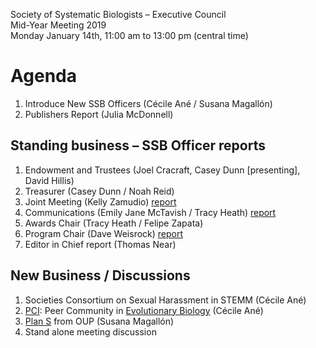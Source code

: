 Society of Systematic Biologists – Executive Council  
Mid-Year Meeting 2019  
Monday January 14th, 11:00 am to 13:00 pm (central time)

Agenda
======

1. Introduce New SSB Officers (Cécile Ané / Susana Magallón)
2. Publishers Report (Julia McDonnell)

## Standing business – SSB Officer reports

1. Endowment and Trustees (Joel Cracraft, Casey Dunn [presenting], David Hillis)
2. Treasurer (Casey Dunn / Noah Reid)
3. Joint Meeting (Kelly Zamudio)
   [report](SSB_JMC-Report_Jan2019.pdf)
4. Communications (Emily Jane McTavish / Tracy Heath)
   [report](CommsDec_2018.md)
5. Awards Chair (Tracy Heath / Felipe Zapata)
6. Program Chair (Dave Weisrock)
   [report](SSB_program_chair_report_December2018.pdf)
7. Editor in Chief report (Thomas Near)


## New Business / Discussions

1. Societies Consortium on Sexual Harassment in STEMM (Cécile Ané)
2. [PCI](https://peercommunityin.org/who-supports-peer-community-in/):
   Peer Community in [Evolutionary Biology](https://evolbiol.peercommunityin.org/) (Cécile Ané)
3. [Plan S](https://www.coalition-s.org/feedback/) from OUP (Susana Magallón)
4. Stand alone meeting discussion
